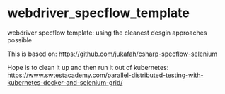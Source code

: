 # webdriver_specflow_template
webdriver specflow template: using the cleanest desgin approaches possible

This is based on: https://github.com/jukafah/csharp-specflow-selenium

Hope is to clean it up and then run it out of kubernetes: 
https://www.swtestacademy.com/parallel-distributed-testing-with-kubernetes-docker-and-selenium-grid/
